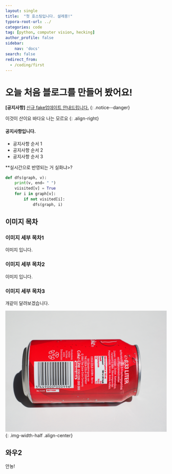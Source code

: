```yaml
---
layout: single
title:  "첫 호스팅입니다. 설레용!"
typora-root-url: ../
categories: code
tag: [python, computer vision, hecking]
author_profile: false
sidebar:
    nav: 'docs'
search: false
redirect_from:
  - /coding/first
---
```


# 오늘 처음 블로그를 만들어 봤어요!

**[공지사항]** [신규 fake업데이트 안내드립니다.](https://google.com/)
{: .notice--danger}

이것이 산이요 바다요 나는 모르요
{: .align-right}


<div class='notice--success'>
<h4>공지사항입니다.</h4>
<ul>
    <li>공지사항 순서 1</li>
    <li>공지사항 순서 2</li>
    <li>공지사항 순서 3</li>

</ul>
</div>

**실시간으로 반영되는 거 실화냐>?

```python
def dfs(graph, v):
    print(v, end= " ")
    viisited[v] = True
    for i in graph[v]:
        if not visited[i]:
            dfs(graph, i)
```

## 이미지 목차

### 이미지 세부 목차1

이미지 입니다.

### 이미지 세부 목차2

이미지 입니다.

### 이미지 세부 목차3


개같이 달려보겠습니다.

![coke](/images/2023-10-16-first/coke.jpg){: .img-width-half .align-center}

## 와우2

안뇽!
